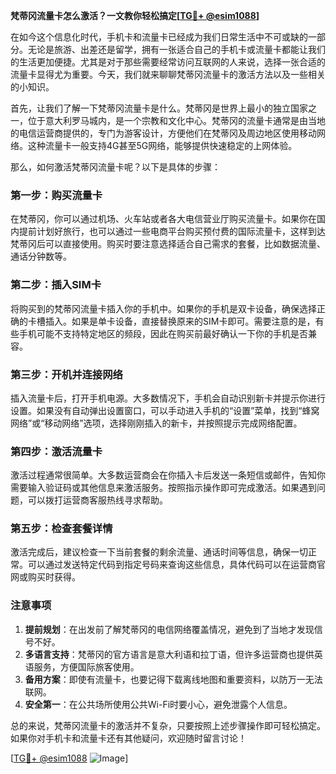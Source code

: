 **梵蒂冈流量卡怎么激活？一文教你轻松搞定[[TG💪+ @esim1088](https://t.me/s/esim1088)]**

在如今这个信息化时代，手机卡和流量卡已经成为我们日常生活中不可或缺的一部分。无论是旅游、出差还是留学，拥有一张适合自己的手机卡或流量卡都能让我们的生活更加便捷。尤其是对于那些需要经常访问互联网的人来说，选择一张合适的流量卡显得尤为重要。今天，我们就来聊聊梵蒂冈流量卡的激活方法以及一些相关的小知识。

首先，让我们了解一下梵蒂冈流量卡是什么。梵蒂冈是世界上最小的独立国家之一，位于意大利罗马城内，是一个宗教和文化中心。梵蒂冈的流量卡通常是由当地的电信运营商提供的，专门为游客设计，方便他们在梵蒂冈及周边地区使用移动网络。这种流量卡一般支持4G甚至5G网络，能够提供快速稳定的上网体验。

那么，如何激活梵蒂冈流量卡呢？以下是具体的步骤：

### **第一步：购买流量卡**
在梵蒂冈，你可以通过机场、火车站或者各大电信营业厅购买流量卡。如果你在国内提前计划好旅行，也可以通过一些电商平台购买预付费的国际流量卡，这样到达梵蒂冈后可以直接使用。购买时要注意选择适合自己需求的套餐，比如数据流量、通话分钟数等。

### **第二步：插入SIM卡**
将购买到的梵蒂冈流量卡插入你的手机中。如果你的手机是双卡设备，确保选择正确的卡槽插入。如果是单卡设备，直接替换原来的SIM卡即可。需要注意的是，有些手机可能不支持特定地区的频段，因此在购买前最好确认一下你的手机是否兼容。

### **第三步：开机并连接网络**
插入流量卡后，打开手机电源。大多数情况下，手机会自动识别新卡并提示你进行设置。如果没有自动弹出设置窗口，可以手动进入手机的“设置”菜单，找到“蜂窝网络”或“移动网络”选项，选择刚刚插入的新卡，并按照提示完成网络配置。

### **第四步：激活流量卡**
激活过程通常很简单。大多数运营商会在你插入卡后发送一条短信或邮件，告知你需要输入验证码或其他信息来激活服务。按照指示操作即可完成激活。如果遇到问题，可以拨打运营商客服热线寻求帮助。

### **第五步：检查套餐详情**
激活完成后，建议检查一下当前套餐的剩余流量、通话时间等信息，确保一切正常。可以通过发送特定代码到指定号码来查询这些信息，具体代码可以在运营商官网或购买时获得。

### **注意事项**
1. **提前规划**：在出发前了解梵蒂冈的电信网络覆盖情况，避免到了当地才发现信号不好。
2. **多语言支持**：梵蒂冈的官方语言是意大利语和拉丁语，但许多运营商也提供英语服务，方便国际旅客使用。
3. **备用方案**：即使有流量卡，也要记得下载离线地图和重要资料，以防万一无法联网。
4. **安全第一**：在公共场所使用公共Wi-Fi时要小心，避免泄露个人信息。

总的来说，梵蒂冈流量卡的激活并不复杂，只要按照上述步骤操作即可轻松搞定。如果你对手机卡和流量卡还有其他疑问，欢迎随时留言讨论！

[[TG💪+ @esim1088](https://t.me/s/esim1088) ![Image](https://i.postimg.cc/4NQfJmqS/Snipaste-2025-05-13-00-14-12.png)]